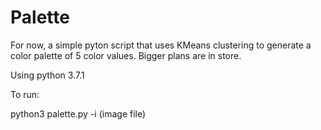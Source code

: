 # Palette
For now, a simple pyton script that uses KMeans clustering to generate a color palette of 5 color values. Bigger plans are in store.

Using python 3.7.1

To run:

python3 palette.py -i (image file)

